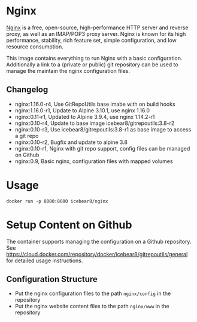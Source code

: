 # Nginx
[Nginx](https://www.nginx.com/) is a free, open-source, high-performance HTTP server and reverse proxy, as well as an IMAP/POP3 proxy server. Nginx is known for its high performance, stability, rich feature set, simple configuration, and low resource consumption.

This image contains everything to run Nginx with a basic configuration.
Additionally a link to a (private or public) git repository can be used to manage the maintain the nginx configuration files.

##  Changelog
* nginx:1.16.0-r4, Use GitRepoUtils base imabe with on build hooks
* nginx:1.16.0-r1, Update to Alpine 3.10.1, use nginx 1.16.0
* nginx:0.11-r1, Updated to Alpine 3.9.4, use nginx 1.14.2-r1
* nginx:0.10-r4, Update to base image icebear8/gitrepoutils:3.8-r2
* nginx:0.10-r3, Use icebear8/gitrepoutils:3.8-r1 as base image to access a git repo
* nginx:0.10-r2, Bugfix and update to alpine 3.8
* nginx:0.10-r1, Nginx with git repo support, config files can be managed on Github
* nginx:0.9, Basic nginx, configuration files with mapped volumes

# Usage
`docker run -p 8080:8080 icebear8/nginx`

# Setup Content on Github
The container supports managing the configuration on a Github repository.
See https://cloud.docker.com/repository/docker/icebear8/gitrepoutils/general for detailed usage instructions.

##  Configuration Structure
* Put the nginx configuration files to the path `nginx/config` in the repository
* Put the nginx website content files to the path `nginx/www` in the repository
